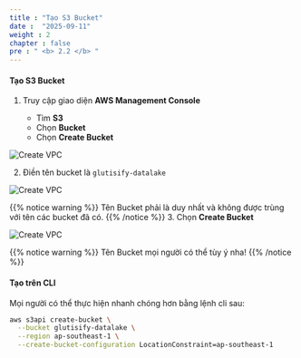 ```yaml
---
title : "Tạo S3 Bucket"
date :  "2025-09-11" 
weight : 2
chapter : false
pre : " <b> 2.2 </b> "
---
```


#### Tạo S3 Bucket

1. Truy cập giao diện **AWS Management Console**

   - Tìm **S3**
   - Chọn **Bucket**
   - Chọn **Create Bucket**


![Create VPC](/images/3-Prerequiste/3.1-Create_S3_bucket/1.png?featherlight=false&width=90pc)

2. Điền tên bucket là ```glutisify-datalake```

![Create VPC](/images/3-Prerequiste/3.1-Create_S3_bucket/2.png?featherlight=false&width=90pc)


{{% notice warning %}}
Tên Bucket phải là duy nhất và không được trùng với tên các bucket đã có.
{{% /notice %}}
3. Chọn **Create Bucket**

![Create VPC](/images/3-Prerequiste/3.1-Create_S3_bucket/3.png?featherlight=false&width=90pc)

{{% notice warning %}}
Tên Bucket mọi người có thể tùy ý nha!
{{% /notice %}}

#### Tạo trên CLI
Mọi người có thể thực hiện nhanh chóng hơn bằng lệnh cli sau:
```bash
aws s3api create-bucket \
  --bucket glutisify-datalake \
  --region ap-southeast-1 \
  --create-bucket-configuration LocationConstraint=ap-southeast-1
```

